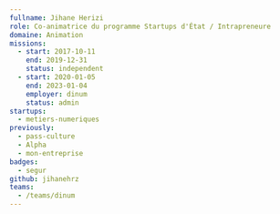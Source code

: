 ```yaml
---
fullname: Jihane Herizi
role: Co-animatrice du programme Startups d'État / Intrapreneure
domaine: Animation
missions:
  - start: 2017-10-11
    end: 2019-12-31
    status: independent
  - start: 2020-01-05
    end: 2023-01-04
    employer: dinum
    status: admin
startups:
  - metiers-numeriques
previously:
  - pass-culture
  - Alpha
  - mon-entreprise
badges:
  - segur
github: jihanehrz
teams:
  - /teams/dinum
---
```

